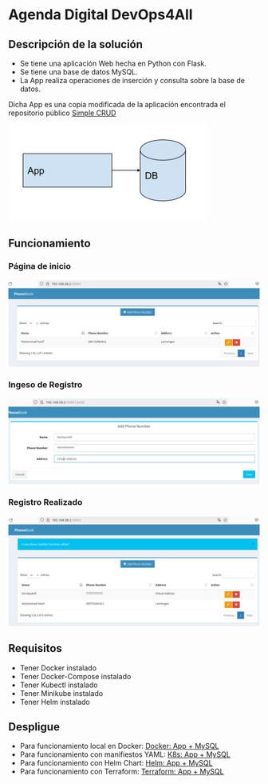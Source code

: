 <a name="top"></a>
# Agenda Digital DevOps4All



## Descripción de la solución
* Se tiene una aplicación Web hecha en Python con Flask. 
* Se tiene una base de datos MySQL. 
* La App realiza operaciones de inserción y consulta sobre la base de datos.

Dicha App es una copia modificada de la aplicación encontrada
el repositorio público [Simple CRUD](https://github.com/muhammadhanif/crud-application-using-flask-and-mysql) 

![](imagenes/1.png)

## Funcionamiento
### Página de inicio
![](imagenes/app_pantalla_inicial.png)
### Ingeso de Registro
![](imagenes/app_Add_Phone_Number.png)
### Registro Realizado
![](imagenes/app_nuevo_registro.png)
## Requisitos
* Tener Docker instalado
* Tener Docker-Compose instalado
* Tener Kubectl instalado
* Tener Minikube instalado
* Tener Helm instalado

## Despligue
* Para funcionamiento local en Docker: [Docker: App + MySQL](./Docker/Docker.md)
* Para funcionamiento con manifiestos YAML: [K8s: App + MySQL](./k8s/K8s.md)
* Para funcionamiento con Helm Chart: [Helm: App + MySQL](./Helm/Helm.md)
* Para funcionamiento con Terraform: [Terraform: App + MySQL](./Terraform/Terraform.md)
